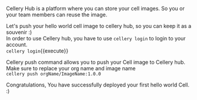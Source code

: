 Cellery Hub is a platform where you can store your cell images. So you or your team members can reuse the image.

Let's push your hello world cell image to cellery hub, so you can keep it as a souvenir :)  
In order to use Cellery hub, you have to use `cellery login` to login to your account.  
`cellery login`{{execute}}

Cellery push command allows you to push your Cell image to Cellery hub. Make sure to replace your org name and image name  
`cellery push orgName/ImageName:1.0.0`

Congratulations, You have successfully deployed your first hello world Cell.  :)
